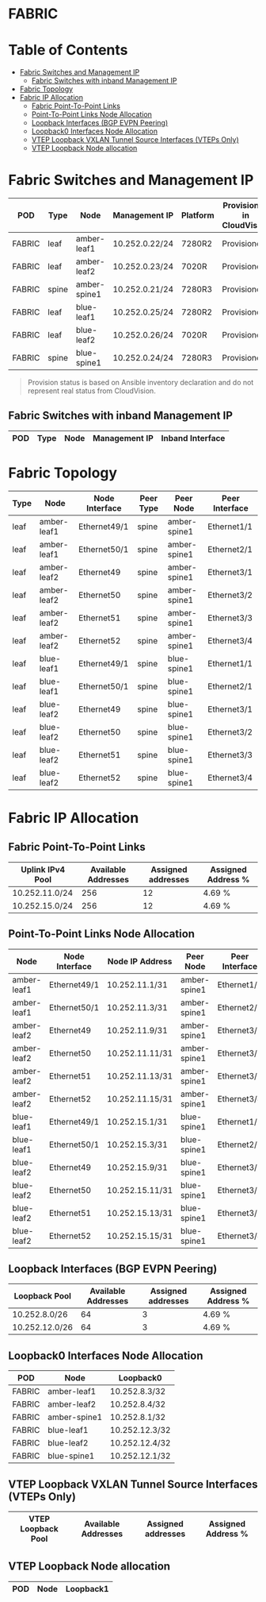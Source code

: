 # FABRIC

# Table of Contents

- [Fabric Switches and Management IP](#fabric-switches-and-management-ip)
  - [Fabric Switches with inband Management IP](#fabric-switches-with-inband-management-ip)
- [Fabric Topology](#fabric-topology)
- [Fabric IP Allocation](#fabric-ip-allocation)
  - [Fabric Point-To-Point Links](#fabric-point-to-point-links)
  - [Point-To-Point Links Node Allocation](#point-to-point-links-node-allocation)
  - [Loopback Interfaces (BGP EVPN Peering)](#loopback-interfaces-bgp-evpn-peering)
  - [Loopback0 Interfaces Node Allocation](#loopback0-interfaces-node-allocation)
  - [VTEP Loopback VXLAN Tunnel Source Interfaces (VTEPs Only)](#vtep-loopback-vxlan-tunnel-source-interfaces-vteps-only)
  - [VTEP Loopback Node allocation](#vtep-loopback-node-allocation)

# Fabric Switches and Management IP

| POD | Type | Node | Management IP | Platform | Provisioned in CloudVision |
| --- | ---- | ---- | ------------- | -------- | -------------------------- |
| FABRIC | leaf | amber-leaf1 | 10.252.0.22/24 | 7280R2 | Provisioned |
| FABRIC | leaf | amber-leaf2 | 10.252.0.23/24 | 7020R | Provisioned |
| FABRIC | spine | amber-spine1 | 10.252.0.21/24 | 7280R3 | Provisioned |
| FABRIC | leaf | blue-leaf1 | 10.252.0.25/24 | 7280R2 | Provisioned |
| FABRIC | leaf | blue-leaf2 | 10.252.0.26/24 | 7020R | Provisioned |
| FABRIC | spine | blue-spine1 | 10.252.0.24/24 | 7280R3 | Provisioned |

> Provision status is based on Ansible inventory declaration and do not represent real status from CloudVision.

## Fabric Switches with inband Management IP

| POD | Type | Node | Management IP | Inband Interface |
| --- | ---- | ---- | ------------- | ---------------- |

# Fabric Topology

| Type | Node | Node Interface | Peer Type | Peer Node | Peer Interface |
| ---- | ---- | -------------- | --------- | ----------| -------------- |
| leaf | amber-leaf1 | Ethernet49/1 | spine | amber-spine1 | Ethernet1/1 |
| leaf | amber-leaf1 | Ethernet50/1 | spine | amber-spine1 | Ethernet2/1 |
| leaf | amber-leaf2 | Ethernet49 | spine | amber-spine1 | Ethernet3/1 |
| leaf | amber-leaf2 | Ethernet50 | spine | amber-spine1 | Ethernet3/2 |
| leaf | amber-leaf2 | Ethernet51 | spine | amber-spine1 | Ethernet3/3 |
| leaf | amber-leaf2 | Ethernet52 | spine | amber-spine1 | Ethernet3/4 |
| leaf | blue-leaf1 | Ethernet49/1 | spine | blue-spine1 | Ethernet1/1 |
| leaf | blue-leaf1 | Ethernet50/1 | spine | blue-spine1 | Ethernet2/1 |
| leaf | blue-leaf2 | Ethernet49 | spine | blue-spine1 | Ethernet3/1 |
| leaf | blue-leaf2 | Ethernet50 | spine | blue-spine1 | Ethernet3/2 |
| leaf | blue-leaf2 | Ethernet51 | spine | blue-spine1 | Ethernet3/3 |
| leaf | blue-leaf2 | Ethernet52 | spine | blue-spine1 | Ethernet3/4 |

# Fabric IP Allocation

## Fabric Point-To-Point Links

| Uplink IPv4 Pool | Available Addresses | Assigned addresses | Assigned Address % |
| ---------------- | ------------------- | ------------------ | ------------------ |
| 10.252.11.0/24 | 256 | 12 | 4.69 % |
| 10.252.15.0/24 | 256 | 12 | 4.69 % |

## Point-To-Point Links Node Allocation

| Node | Node Interface | Node IP Address | Peer Node | Peer Interface | Peer IP Address |
| ---- | -------------- | --------------- | --------- | -------------- | --------------- |
| amber-leaf1 | Ethernet49/1 | 10.252.11.1/31 | amber-spine1 | Ethernet1/1 | 10.252.11.0/31 |
| amber-leaf1 | Ethernet50/1 | 10.252.11.3/31 | amber-spine1 | Ethernet2/1 | 10.252.11.2/31 |
| amber-leaf2 | Ethernet49 | 10.252.11.9/31 | amber-spine1 | Ethernet3/1 | 10.252.11.8/31 |
| amber-leaf2 | Ethernet50 | 10.252.11.11/31 | amber-spine1 | Ethernet3/2 | 10.252.11.10/31 |
| amber-leaf2 | Ethernet51 | 10.252.11.13/31 | amber-spine1 | Ethernet3/3 | 10.252.11.12/31 |
| amber-leaf2 | Ethernet52 | 10.252.11.15/31 | amber-spine1 | Ethernet3/4 | 10.252.11.14/31 |
| blue-leaf1 | Ethernet49/1 | 10.252.15.1/31 | blue-spine1 | Ethernet1/1 | 10.252.15.0/31 |
| blue-leaf1 | Ethernet50/1 | 10.252.15.3/31 | blue-spine1 | Ethernet2/1 | 10.252.15.2/31 |
| blue-leaf2 | Ethernet49 | 10.252.15.9/31 | blue-spine1 | Ethernet3/1 | 10.252.15.8/31 |
| blue-leaf2 | Ethernet50 | 10.252.15.11/31 | blue-spine1 | Ethernet3/2 | 10.252.15.10/31 |
| blue-leaf2 | Ethernet51 | 10.252.15.13/31 | blue-spine1 | Ethernet3/3 | 10.252.15.12/31 |
| blue-leaf2 | Ethernet52 | 10.252.15.15/31 | blue-spine1 | Ethernet3/4 | 10.252.15.14/31 |

## Loopback Interfaces (BGP EVPN Peering)

| Loopback Pool | Available Addresses | Assigned addresses | Assigned Address % |
| ------------- | ------------------- | ------------------ | ------------------ |
| 10.252.8.0/26 | 64 | 3 | 4.69 % |
| 10.252.12.0/26 | 64 | 3 | 4.69 % |

## Loopback0 Interfaces Node Allocation

| POD | Node | Loopback0 |
| --- | ---- | --------- |
| FABRIC | amber-leaf1 | 10.252.8.3/32 |
| FABRIC | amber-leaf2 | 10.252.8.4/32 |
| FABRIC | amber-spine1 | 10.252.8.1/32 |
| FABRIC | blue-leaf1 | 10.252.12.3/32 |
| FABRIC | blue-leaf2 | 10.252.12.4/32 |
| FABRIC | blue-spine1 | 10.252.12.1/32 |

## VTEP Loopback VXLAN Tunnel Source Interfaces (VTEPs Only)

| VTEP Loopback Pool | Available Addresses | Assigned addresses | Assigned Address % |
| --------------------- | ------------------- | ------------------ | ------------------ |

## VTEP Loopback Node allocation

| POD | Node | Loopback1 |
| --- | ---- | --------- |
